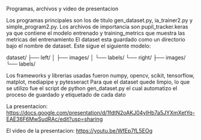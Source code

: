 Programas, archivos y video de presentacion

Los programas principales son los de titulo gen_dataset.py, ia_trainer2.py y simple_program2.py.
Los archivos de importancia son pupil_tracker.keras ya que contiene el modelo entrenado y training_metrics que muestra las metricas del entrenamiento
El dataset esta guardado como un directorio bajo el nombre de dataset. Este sigue el siguiente modelo:

dataset/
 ├── left/
 │    ├── images/
 │    └── labels/
 └── right/
      ├── images/
      └── labels/

Los frameworks y librerias usadas fueron numpy, opencv, scikit, tensorflow, matplot, mediapipe y pytesseract
Para que el dataset quede limpio, lo que se utilizo fue el script de python gen_dataset.py el cual automatizo el proceso de guardado y etiquetado de cada dato

La presentacion:
https://docs.google.com/presentation/d/1fdtN2oAKJ04yIHb7a5JYXmXetYq-EAE36F6MwSudRAc/edit?usp=sharing

El video de la presentacion:
https://youtu.be/WfEp7fL5EOg



